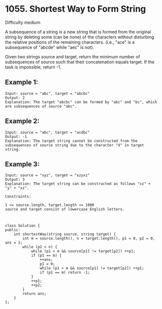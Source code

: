 # 1055. Shortest Way to Form String
Difficulty medium

A subsequence of a string is a new string that is formed from the original string by deleting some (can be none) of the characters without disturbing the relative positions of the remaining characters. (i.e., "ace" is a subsequence of "abcde" while "aec" is not).

Given two strings source and target, return the minimum number of subsequences of source such that their concatenation equals target. If the task is impossible, return -1.


## Example 1:
```
Input: source = "abc", target = "abcbc"
Output: 2
Explanation: The target "abcbc" can be formed by "abc" and "bc", which are subsequences of source "abc".
```


## Example 2:
```
Input: source = "abc", target = "acdbc"
Output: -1
Explanation: The target string cannot be constructed from the subsequences of source string due to the character "d" in target string.
```


## Example 3:
```
Input: source = "xyz", target = "xzyxz"
Output: 3
Explanation: The target string can be constructed as follows "xz" + "y" + "xz".
```


```
Constraints:

1 <= source.length, target.length <= 1000
source and target consist of lowercase English letters.
```


#
```
class Solution {
public:
    int shortestWay(string source, string target) {
        int m = source.length(), n = target.length(), p1 = 0, p2 = 0, ans = 1;
        while (p2 < n) {
            while (p1 < m && source[p1] != target[p2]) ++p1;
            if (p1 == m) {
                ++ans;
                p1 = 0;
                while (p1 < m && source[p1] != target[p2]) ++p1;
                if (p1 == m) return -1;
            }
            ++p1;
            ++p2;
        }
        return ans;
    }
};
```